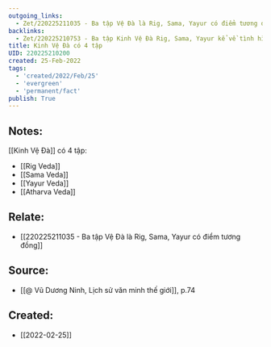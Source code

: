 ```yaml
---
outgoing_links:
  - Zet/220225211035 - Ba tập Vệ Đà là Rig, Sama, Yayur có điểm tương đồng
backlinks:
  - Zet/220225210753 - Ba tập Kinh Vệ Đà Rig, Sama, Yayur kể về tình hình người Arya vào Ấn Độ
title: Kinh Vệ Đà có 4 tập
UID: 220225210200
created: 25-Feb-2022
tags:
  - 'created/2022/Feb/25'
  - 'evergreen'
  - 'permanent/fact'
publish: True
---
```

## Notes:
[[Kinh Vệ Đà]] có 4 tập:

- [[Rig Veda]]
- [[Sama Veda]]
- [[Yayur Veda]]
- [[Atharva Veda]]

## Relate:
- [[220225211035 - Ba tập Vệ Đà là Rig, Sama, Yayur có điểm tương đồng]]

## Source:
- [[@ Vũ Dương Ninh, Lịch sử văn minh thế giới]], p.74




## Created:
- [[2022-02-25]]
